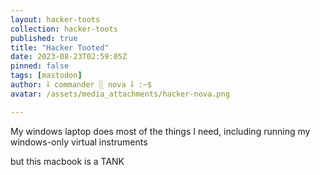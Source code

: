 ```yaml
---
layout: hacker-toots
collection: hacker-toots
published: true
title: "Hacker Tooted"
date: 2023-08-23T02:59:05Z
pinned: false
tags: [mastodon]
author: ⸸ commander ░ nova ⸸ :~$
avatar: /assets/media_attachments/hacker-nova.png

---
```


<p>My windows laptop does most of the things I need, including running my windows-only virtual instruments</p><p>but this macbook is a TANK</p>


